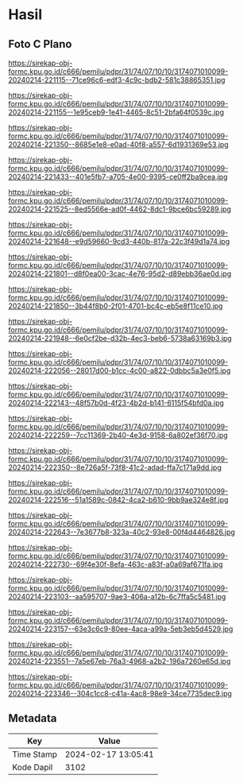 # Hasil

## Foto C Plano

https://sirekap-obj-formc.kpu.go.id/c666/pemilu/pdpr/31/74/07/10/10/3174071010099-20240214-221115--71ce96c6-edf3-4c9c-bdb2-581c38865351.jpg

https://sirekap-obj-formc.kpu.go.id/c666/pemilu/pdpr/31/74/07/10/10/3174071010099-20240214-221155--1e95ceb9-1e41-4465-8c51-2bfa64f0539c.jpg

https://sirekap-obj-formc.kpu.go.id/c666/pemilu/pdpr/31/74/07/10/10/3174071010099-20240214-221350--8685e1e8-e0ad-40f8-a557-6d1931369e53.jpg

https://sirekap-obj-formc.kpu.go.id/c666/pemilu/pdpr/31/74/07/10/10/3174071010099-20240214-221433--401e5fb7-a705-4e00-9395-ce0ff2ba9cea.jpg

https://sirekap-obj-formc.kpu.go.id/c666/pemilu/pdpr/31/74/07/10/10/3174071010099-20240214-221525--8ed5566e-ad0f-4462-8dc1-9bce6bc59289.jpg

https://sirekap-obj-formc.kpu.go.id/c666/pemilu/pdpr/31/74/07/10/10/3174071010099-20240214-221648--e9d59660-9cd3-440b-817a-22c3f49d1a74.jpg

https://sirekap-obj-formc.kpu.go.id/c666/pemilu/pdpr/31/74/07/10/10/3174071010099-20240214-221801--d8f0ea00-3cac-4e76-95d2-d89ebb36ae0d.jpg

https://sirekap-obj-formc.kpu.go.id/c666/pemilu/pdpr/31/74/07/10/10/3174071010099-20240214-221850--3b44f8b0-2f01-4701-bc4c-eb5e8f11ce10.jpg

https://sirekap-obj-formc.kpu.go.id/c666/pemilu/pdpr/31/74/07/10/10/3174071010099-20240214-221948--6e0cf2be-d32b-4ec3-beb6-5738a63169b3.jpg

https://sirekap-obj-formc.kpu.go.id/c666/pemilu/pdpr/31/74/07/10/10/3174071010099-20240214-222056--28017d00-b1cc-4c00-a822-0dbbc5a3e0f5.jpg

https://sirekap-obj-formc.kpu.go.id/c666/pemilu/pdpr/31/74/07/10/10/3174071010099-20240214-222143--48f57b0d-4f23-4b2d-b141-6115f54bfd0a.jpg

https://sirekap-obj-formc.kpu.go.id/c666/pemilu/pdpr/31/74/07/10/10/3174071010099-20240214-222259--7cc11369-2b40-4e3d-9158-6a802ef36f70.jpg

https://sirekap-obj-formc.kpu.go.id/c666/pemilu/pdpr/31/74/07/10/10/3174071010099-20240214-222350--8e726a5f-73f8-41c2-adad-ffa7c171a9dd.jpg

https://sirekap-obj-formc.kpu.go.id/c666/pemilu/pdpr/31/74/07/10/10/3174071010099-20240214-222516--51a1589c-0842-4ca2-b610-9bb9ae324e8f.jpg

https://sirekap-obj-formc.kpu.go.id/c666/pemilu/pdpr/31/74/07/10/10/3174071010099-20240214-222643--7e3677b8-323a-40c2-93e8-00f4d4464826.jpg

https://sirekap-obj-formc.kpu.go.id/c666/pemilu/pdpr/31/74/07/10/10/3174071010099-20240214-222730--69f4e30f-8efa-463c-a83f-a0a69af671fa.jpg

https://sirekap-obj-formc.kpu.go.id/c666/pemilu/pdpr/31/74/07/10/10/3174071010099-20240214-223103--aa595707-9ae3-406a-a12b-6c7ffa5c5481.jpg

https://sirekap-obj-formc.kpu.go.id/c666/pemilu/pdpr/31/74/07/10/10/3174071010099-20240214-223157--63e3c6c9-80ee-4aca-a99a-5eb3eb5d4529.jpg

https://sirekap-obj-formc.kpu.go.id/c666/pemilu/pdpr/31/74/07/10/10/3174071010099-20240214-223551--7a5e67eb-76a3-4968-a2b2-196a7260e65d.jpg

https://sirekap-obj-formc.kpu.go.id/c666/pemilu/pdpr/31/74/07/10/10/3174071010099-20240214-223346--304c1cc8-c41a-4ac8-98e9-34ce7735dec9.jpg


## Metadata

| Key        | Value               |
| ---------- | ------------------- |
| Time Stamp | 2024-02-17 13:05:41 |
| Kode Dapil | 3102                |



